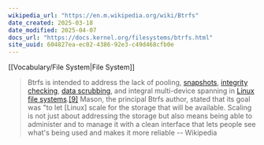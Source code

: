 ```yaml
---
wikipedia_url: "https://en.m.wikipedia.org/wiki/Btrfs"
date_created: 2025-03-18
date_modified: 2025-04-07
docs_url: "https://docs.kernel.org/filesystems/btrfs.html"
site_uuid: 604827ea-ec02-4386-92e3-c49d468cfb0e
---
```


[[Vocabulary/File System|File System]]

> Btrfs is intended to address the lack of pooling, [snapshots](https://en.m.wikipedia.org/wiki/Snapshot_\(computer_storage\) "Snapshot (computer storage)"), [integrity checking](https://en.m.wikipedia.org/wiki/File_integrity_monitoring "File integrity monitoring"), [data scrubbing](https://en.m.wikipedia.org/wiki/Data_scrubbing "Data scrubbing"), and integral multi-device spanning in [Linux file systems](https://en.m.wikipedia.org/wiki/Linux_file_systems "Linux file systems").[[9]](https://en.m.wikipedia.org/wiki/Btrfs#cite_note-McPherson_2009-11) Mason, the principal Btrfs author, stated that its goal was "to let [Linux] scale for the storage that will be available. Scaling is not just about addressing the storage but also means being able to administer and to manage it with a clean interface that lets people see what's being used and makes it more reliable -- Wikipedia